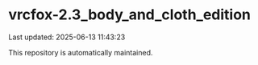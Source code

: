 # vrcfox-2.3_body_and_cloth_edition

Last updated: 2025-06-13 11:43:23

This repository is automatically maintained.
